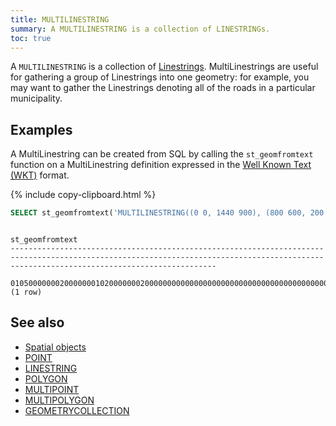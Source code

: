 ```yaml
---
title: MULTILINESTRING
summary: A MULTILINESTRING is a collection of LINESTRINGs.
toc: true
---
```


A `MULTILINESTRING` is a collection of [Linestrings](linestring.html).  MultiLinestrings are useful for gathering a group of Linestrings into one geometry: for example, you may want to gather the Linestrings denoting all of the roads in a particular municipality.

## Examples

A MultiLinestring can be created from SQL by calling the `st_geomfromtext` function on a MultiLinestring definition expressed in the [Well Known Text (WKT)](spatial-glossary.html#wkt) format.

{% include copy-clipboard.html %}
~~~ sql
SELECT st_geomfromtext('MULTILINESTRING((0 0, 1440 900), (800 600, 200 400))');
~~~

~~~
                                                                                     st_geomfromtext
------------------------------------------------------------------------------------------------------------------------------------------------------------------------------------------
  0105000000020000000102000000020000000000000000000000000000000000000000000000008096400000000000208C4001020000000200000000000000000089400000000000C0824000000000000069400000000000007940
(1 row)
~~~

## See also

- [Spatial objects](spatial-features.html#spatial-objects)
- [POINT](point.html)
- [LINESTRING](linestring.html)
- [POLYGON](polygon.html)
- [MULTIPOINT](multipoint.html)
- [MULTIPOLYGON](multipolygon.html)
- [GEOMETRYCOLLECTION](geometrycollection.html)
